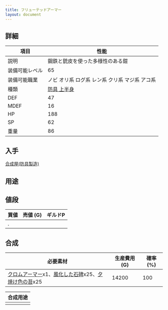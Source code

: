 ```yaml
---
title: フリューテッドアーマー
layout: document
---
```

## 詳細


|項目|性能|
|---|---|
|説明|鋼鉄と銃皮を使った多様性のある鎧|
|装備可能レベル|65|
|装備可能職業|ノビ オリ系 ログ系 レン系 クリ系 マジ系 アコ系|
|種類|[防具 上半身](防具(上半身))|
|DEF|47|
|MDEF|16|
|HP|188|
|SP|62|
|重量|86|

## 入手

[合成屋(防具製造)](合成屋(防具製造))

## 用途


## 値段


|買値|売値 (G)|ギルドP|
|---|---|---|
|.|||

## 合成


|必要素材|生産費用 (G)|確率 (%)|
|---|---|---|
|[クロムアーマー](クロムアーマー)x1、[風化した石碑](風化した石碑)x25、[夕焼け色の苔](夕焼け色の苔)x25|14200|100|


|合成用途|
|---|
||
